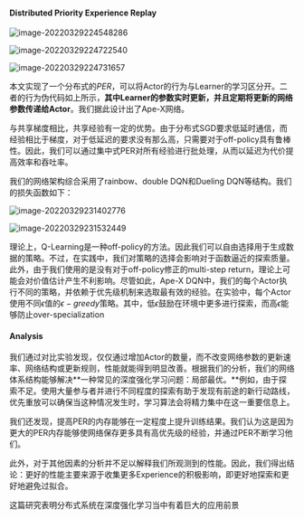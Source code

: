 #### Distributed Priority Experience Replay

![image-20220329224548286](C:\Users\dyh20200207\AppData\Roaming\Typora\typora-user-images\image-20220329224548286.png)

![image-20220329224722540](C:\Users\dyh20200207\AppData\Roaming\Typora\typora-user-images\image-20220329224722540.png)

![image-20220329224731657](C:\Users\dyh20200207\AppData\Roaming\Typora\typora-user-images\image-20220329224731657.png)

本文实现了一个分布式的$PER$，可以将Actor的行为与Learner的学习区分开。二者的行为伪代码如上所示，**其中Learner的参数实时更新，并且定期将更新的网络参数传递给Actor**。我们据此设计出了Ape-X网络。

与共享梯度相比，共享经验有一定的优势。由于分布式SGD要求低延时通信，而经验相比于梯度，对于低延迟的要求没有那么高，只需要对于off-policy具有鲁棒性。因此，我们可以通过集中式PER对所有经验进行批处理，从而以延迟为代价提高效率和吞吐率。

我们的网络架构综合采用了rainbow、double DQN和Dueling DQN等结构。我们的损失函数如下：

![image-20220329231402776](C:\Users\dyh20200207\AppData\Roaming\Typora\typora-user-images\image-20220329231402776.png)

![image-20220329231532449](C:\Users\dyh20200207\AppData\Roaming\Typora\typora-user-images\image-20220329231532449.png)

理论上，Q-Learning是一种off-policy的方法。因此我们可以自由选择用于生成数据的策略。不过，在实践中，我们对策略的选择会影响对于函数逼近的探索质量。此外，由于我们使用的是没有对于off-policy修正的multi-step return，理论上可能会对价值估计产生不利影响。尽管如此，Ape-X DQN中，我们的每个Actor执行不同的策略，并依赖于优先级机制来选取最有效的经验。在实验中，每个Actor使用不同$\epsilon$值的$\epsilon-greedy$策略。其中，低$\epsilon$鼓励在环境中更多进行探索，而高$\epsilon$能够防止over-specialization

#### Analysis

我们通过对比实验发现，仅仅通过增加Actor的数量，而不改变网络参数的更新速率、网络结构或更新规则，性能就能得到明显改善。根据我们的分析，我们的网络体系结构能够解决**一种常见的深度强化学习问题：局部最优。**例如，由于探索不足。使用大量参与者并进行不同程度的探索有助于发现有前途的新行动路线，优先重放可以确保当这种情况发生时，学习算法会将精力集中在这一重要信息上。

我们还发现，提高PER的内存能够在一定程度上提升训练结果。我们认为这是因为更大的PER内存能够使网络保存更多具有高优先级的经验，并通过PER不断学习他们。

此外，对于其他因素的分析并不足以解释我们所观测到的性能。因此，我们得出结论：更好的性能主要来源于收集更多Experience的积极影响，即更好地探索和更好地避免过拟合。

这篇研究表明分布式系统在深度强化学习当中有着巨大的应用前景